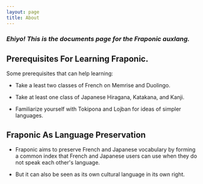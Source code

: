 ```yaml
---
layout: page
title: About
---
```

<h3>
  <i>Ehiyo! This is the documents page for the Fraponic auxlang.</i>
</h3>

## Prerequisites For Learning Fraponic.

Some prerequisites that can help learning:

* Take a least two classes of French on Memrise and Duolingo.

* Take at least one class of Japanese Hiragana, Katakana, and Kanji.

* Familiarize yourself with Tokipona and Lojban for ideas of simpler languages.

## Fraponic As Language Preservation

* Fraponic aims to preserve French and Japanese vocabulary by forming a common index that French and Japanese users can use when they do not speak each other's language.

* But it can also be seen as its own cultural language in its own right.
